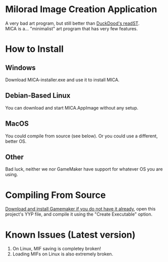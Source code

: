 # Milorad Image Creation Application
A very bad art program, but still better than [DuckDood's readST](https://github.com/DuckDood/readST).<br>
MICA is a... "minimalist" art program that has very few features.
# How to Install
## Windows
Download MICA-installer.exe and use it to install MICA.
## Debian-Based Linux
You can download and start MICA.AppImage without any setup.
## MacOS
You could compile from source (see below). Or you could use a different, better OS.
## Other
Bad luck, neither we nor GameMaker have support for whatever OS you are using.
# Compiling From Source
[Download and install Gamemaker if you do not have it already](https://gamemaker.io/download), open this project's YYP file, and compile it using the "Create Executable" option.
# Known Issues (Latest version)
1. On Linux, MIF saving is completey broken!
2. Loading MIFs on Linux is also extremely broken.

